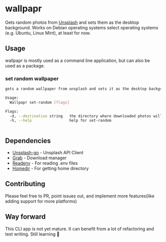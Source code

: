 # wallpapr

Gets random photos from [Unsplash](https://www.unsplash.com/) and sets them as the desktop background.
Works on Debian operating systems select operating systems (e.g. Ubuntu, Linux Mint), at least for now.

## Usage

wallpapr is mostly used as a command line application, but can also be used as a package.

### set random wallpaper

```bash
gets a random wallpaper from unsplash and sets it as the desktop background

Usage:
  Wallpapr set-random [flags]

Flags:
  -d, --destination string   the directory where downloaded photos will be saved (default "<HOME>/wallpapers/")
  -h, --help                 help for set-random
  
```

## Dependencies

- [Unsplash-go](https://www.github.com/eddogola/unsplash-go) - Unsplash API Client
- [Grab](https://www.github.com/cavaliercoder/grab) - Download manager
- [Readenv](https://www.github.com/eddogola/readenv) - For reading .env files
- [Homedir](github.com/mitchellh/go-homedir) - For getting home directory

## Contributing

Please feel free to PR, point issues out, and implement more features(like adding support for more platforms)

## Way forward

This CLI app is not yet mature. It can benefit from a lot of refactoring and test writing. Still learning :palm_tree:
